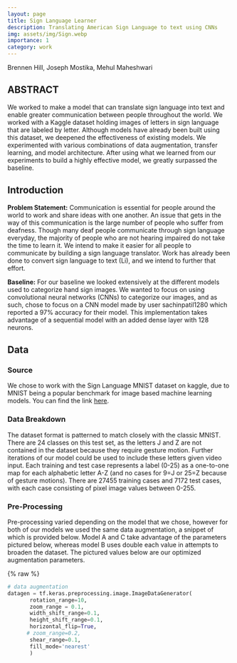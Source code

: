 ```yaml
---
layout: page
title: Sign Language Learner
description: Translating American Sign Language to text using CNNs
img: assets/img/Sign.webp
importance: 1
category: work
---
```


Brennen Hill, Joseph Mostika, Mehul Maheshwari

## ABSTRACT

We worked to make a model that can translate sign language into text and enable greater communication between people throughout the world. We worked with a Kaggle dataset holding images of letters in sign language that are labeled by letter. Although models have already been built using this dataset, we deepened the effectiveness of existing models. We experimented with various combinations of data augmentation, transfer learning, and model architecture. After using what we learned from our experiments to build a highly effective model, we greatly surpassed the baseline.

## Introduction

**Problem Statement:** Communication is essential for people around the world to work and share ideas with one another. An issue that gets in the way of this communication is the large number of people who suffer from deafness. Though many deaf people communicate through sign language everyday, the majority of people who are not hearing impaired do not take the time to learn it. We intend to make it easier for all people to communicate by building a sign language translator. Work has already been done to convert sign language to text (Li), and we intend to further that effort.

**Baseline:** For our baseline we looked extensively at the different models used to categorize hand sign images. We wanted to focus on using convolutional neural networks (CNNs) to categorize our images, and as such, chose to focus on a CNN model made by user sachinpatil1280 which reported a 97% accuracy for their model. This implementation takes advantage of a sequential model with an added dense layer with 128 neurons.

## Data

### Source

We chose to work with the Sign Language MNIST dataset on kaggle, due to MNIST being a popular benchmark for image based machine learning models. You can find the link [here](https://www.kaggle.com/datasets/datamunge/sign-language-mnist).

### Data Breakdown

The dataset format is patterned to match closely with the classic MNIST.
There are 24 classes on this test set, as the letters J and Z are not contained in the dataset because they require gesture motion. Further iterations of our model could be used to include these letters given video input.
Each training and test case represents a label (0-25) as a one-to-one map for each alphabetic letter A-Z (and no cases for 9=J or 25=Z because of gesture motions).
There are 27455 training cases and 7172 test cases, with each case consisting of pixel image values between 0-255.

### Pre-Processing

Pre-processing varied depending on the model that we chose, however for both of our models we used the same data augmentation, a snippet of which is provided below. Model A and C take advantage of the parameters pictured below, whereas model B uses double each value in attempts to broaden the dataset. The pictured values below are our optimized augmentation parameters.

{% raw %}

```python
# data augmentation
datagen = tf.keras.preprocessing.image.ImageDataGenerator(
       rotation_range=10,
       zoom_range = 0.1,
       width_shift_range=0.1,
       height_shift_range=0.1,
       horizontal_flip=True,
      # zoom_range=0.2,
       shear_range=0.1,
       fill_mode='nearest'
       )
```
